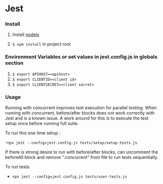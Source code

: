 # Jest

### Install

1. Install [nodejs](https://nodejs.org/en/download/)

2. ```$ npm install``` in project root

### Environment Variables or set values in jest.config.js in globals section

1. ```$ export APIHOST=<apihost>```
2. ```$ export CLIENTID=<client id>```
3. ```$ export CLIENTSECRET=<client secret>``` 

### Usage

Running with concurrent improves test execution for parallel testing. When running with concurrent, before/after blocks does not work correctly with Jest and is a known issue. A work around for this is to execute the test setup once before running full suite. 

To run this one time setup :

-```npx jest --config=jest.config.js tests/setup/setup-tests.js```

If there is strong desire to run with before/after blocks, can uncomment the beforeAll block and remove ".concurrent" from file to run tests sequentially.

To run tests:

- ```npx jest --config=jest.config.js tests/user-tests.js```
